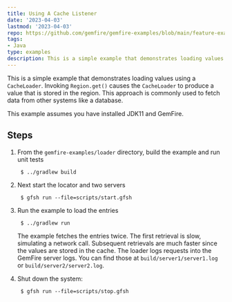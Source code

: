 ```yaml
---
title: Using A Cache Listener
date: '2023-04-03'
lastmod: '2023-04-03'
repo: https://github.com/gemfire/gemfire-examples/blob/main/feature-examples/loader
tags:
- Java
type: examples
description: This is a simple example that demonstrates loading values using a VMware GemFire CacheLoader.
---
```


This is a simple example that demonstrates loading values using a
`CacheLoader`.  Invoking `Region.get()` causes the `CacheLoader` to
produce a value that is stored in the region.  This approach is
commonly used to fetch data from other systems like a database.

This example assumes you have installed JDK11 and GemFire.

## Steps

1. From the `gemfire-examples/loader` directory, build the example and
   run unit tests

        $ ../gradlew build

2. Next start the locator and two servers

        $ gfsh run --file=scripts/start.gfsh

3. Run the example to load the entries

        $ ../gradlew run

   The example fetches the entries twice.  The first retrieval is slow,
   simulating a network call.  Subsequent retrievals are much faster since the
   values are stored in the cache.  The loader logs requests into the GemFire
   server logs.  You can find those at `build/server1/server1.log` or
   `build/server2/server2.log`.

4. Shut down the system:

        $ gfsh run --file=scripts/stop.gfsh
